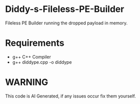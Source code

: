 # Diddy-s-Fileless-PE-Builder
Fileless PE Builder running the dropped payload in memory.

# Requirements
* g++ C++ Compiler
* g++ diddype.cpp -o diddype

# WARNING
This code is AI Generated, if any issues occur fix them yourself.
